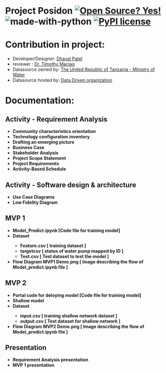 # Project Posidon [![Open Source? Yes!](https://badgen.net/badge/Open%20Source%20%3F/Yes%21/blue?icon=github)](https://github.com/Naereen/badges/)       ![made-with-python](https://img.shields.io/badge/Made%20with-Python-1f425f.svg)          [![PyPI license](https://img.shields.io/pypi/l/ansicolortags.svg)](https://pypi.python.org/pypi/ansicolortags/)



# Contribution in project: 
* Developer/Designer: [Dhaval Patel](https://www.linkedin.com/in/dhaval-bhailalbhai-patel-421566202/)
* reviewer : [Dr. Timothy Maciag](https://www.maciag.ca/)
* Datasource owned by: [The United Republic of Tanzania - Ministry of Water](https://www.maji.go.tz/)
* Datasource hosted by: [ Data Driven organization ](https://www.drivendata.org/competitions/7/pump-it-up-data-mining-the-water-table/)

# Documentation:
<B><h2>Activity - Requirement Analysis</h2>
<ul>
  <li>Community characteristics orientation</li>
  <li>Technology configuration inventory </li>
  <li>Drafting an emerging picture</li>
  <li>Business Case</li>
  <li>Stakeholder Analysis</li>
  <li>Project Scope Statement</li>
  <li>Project Requirements</li>
  <li>Activity-Based Schedule</li> 
</ul>
  
<B><h2>Activity -  Software design & architecture</h2>
<ul>
  <li>Use Case Diagrams</li>
  <li>Low Fidelity Diagram</li>
</ul>
  
<B><h2>MVP 1 </h2>
<ul>
  <li>Model_Predict.ipynb [Code file for training model]</li>
  <li>Dataset</li>
  <ul><li>Feature.csv [ training dataset ]</li>
      <li>targetcsv [ status of water pump mapped by ID ]</li>
      <li>Test.csv [ Test dataset to test the model ]</li></ul>
  <li>Flow Diagram MVP1 Demo.png [ Image describing the flow of Model_predict.ipynb file ]
</ul>

<B><h2>MVP 2 </h2>
<ul>
  <li>Portal code for deloying model [Code file for training model]</li>
  <li>Shallow model</li>
  <li>Dataset</li>
  <ul><li>input.csv [ training shallow network dataset ]</li>
      <li>output.csv [ Test dataset for shallow network ]</li></ul>
  <li>Flow Diagram MVP2 Demo.png [ Image describing the flow of Model_predict.ipynb file ]
</ul>

 <B><h2>Presentation</h2>
<ul>
  <li>Requirement Analysis presentation</li>
  <li>MVP 1 presentation</li>
</ul>
